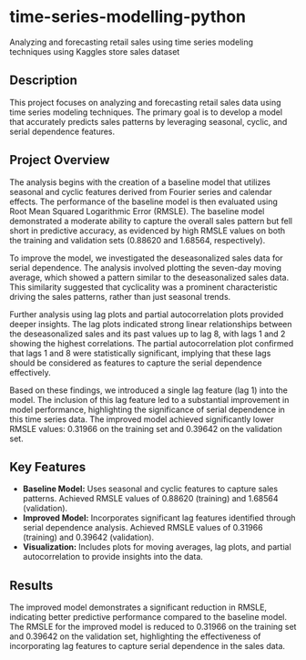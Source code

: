 # time-series-modelling-python
Analyzing and forecasting retail sales using time series modeling techniques using Kaggles store sales dataset

## Description
This project focuses on analyzing and forecasting retail sales data using time series modeling techniques. The primary goal is to develop a model that accurately predicts sales patterns by leveraging seasonal, cyclic, and serial dependence features.

## Project Overview
The analysis begins with the creation of a baseline model that utilizes seasonal and cyclic features derived from Fourier series and calendar effects. The performance of the baseline model is then evaluated using Root Mean Squared Logarithmic Error (RMSLE). The baseline model demonstrated a moderate ability to capture the overall sales pattern but fell short in predictive accuracy, as evidenced by high RMSLE values on both the training and validation sets (0.88620 and 1.68564, respectively).

To improve the model, we investigated the deseasonalized sales data for serial dependence. The analysis involved plotting the seven-day moving average, which showed a pattern similar to the deseasonalized sales data. This similarity suggested that cyclicality was a prominent characteristic driving the sales patterns, rather than just seasonal trends.

Further analysis using lag plots and partial autocorrelation plots provided deeper insights. The lag plots indicated strong linear relationships between the deseasonalized sales and its past values up to lag 8, with lags 1 and 2 showing the highest correlations. The partial autocorrelation plot confirmed that lags 1 and 8 were statistically significant, implying that these lags should be considered as features to capture the serial dependence effectively.

Based on these findings, we introduced a single lag feature (lag 1) into the model. The inclusion of this lag feature led to a substantial improvement in model performance, highlighting the significance of serial dependence in this time series data. The improved model achieved significantly lower RMSLE values: 0.31966 on the training set and 0.39642 on the validation set.

## Key Features
- **Baseline Model:** Uses seasonal and cyclic features to capture sales patterns. Achieved RMSLE values of 0.88620 (training) and 1.68564 (validation).
- **Improved Model:** Incorporates significant lag features identified through serial dependence analysis. Achieved RMSLE values of 0.31966 (training) and 0.39642 (validation).
- **Visualization:** Includes plots for moving averages, lag plots, and partial autocorrelation to provide insights into the data.

## Results
The improved model demonstrates a significant reduction in RMSLE, indicating better predictive performance compared to the baseline model. The RMSLE for the improved model is reduced to 0.31966 on the training set and 0.39642 on the validation set, highlighting the effectiveness of incorporating lag features to capture serial dependence in the sales data.

